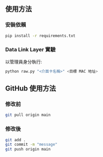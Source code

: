 ## 使用方法

### 安裝依賴
```bash
pip install -r requirements.txt
```

### Data Link Layer 實驗
以管理員身分執行:
```bash
python raw.py "<介面卡名稱>" <目標 MAC 地址>
```

## GitHub 使用方法

### 修改前
```bash
git pull origin main
```

### 修改後
```bash
git add .
git commit -m "message"
git push origin main
```